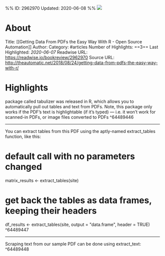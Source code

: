 %%
ID: 2962970
Updated: 2020-06-08
%%
![](https://readwise-assets.s3.amazonaws.com/static/images/article3.5c705a01b476.png)

# About
Title: [[Getting Data From PDFs the Easy Way With R - Open Source Automation]]
Author: 
Category: #articles
Number of Highlights: ==3==
Last Highlighted: *2020-06-07*
Readwise URL: https://readwise.io/bookreview/2962970
Source URL: http://theautomatic.net/2018/08/24/getting-data-from-pdfs-the-easy-way-with-r/


# Highlights 
package called tabulizer was released in R, which allows you to automatically pull out tables and text from PDFs. Note, this package only works if the PDF’s text is highlightable (if it’s typed) — i.e. it won’t work for scanned-in PDFs, or image files converted to PDFs  ^64489446

---

You can extract tables from this PDF using the aptly-named extract_tables function, like this:


# default call with no parameters changed
matrix_results <- extract_tables(site)

# get back the tables as data frames, keeping their headers
df_results <- extract_tables(site, output = "data.frame", header = TRUE)  ^64489447

---

Scraping text from our sample PDF can be done using extract_text:  ^64489448

